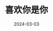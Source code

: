 ---
layout: page
title: 喜欢你是你
description: >
  看在女同性恋题材的份上加一星。
category: 电影
img: assets/img/movie/2024/xi_huan_ni_shi_ni.webp
star: 3
date: 2024-03-03
---